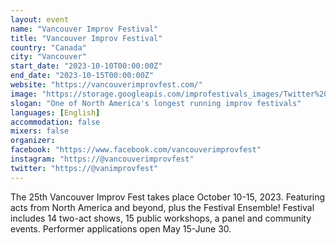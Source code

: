 ```yaml
---
layout: event
name: "Vancouver Improv Festival"
title: "Vancouver Improv Festival"
country: "Canada"
city: "Vancouver"
start_date: "2023-10-10T00:00:00Z"
end_date: "2023-10-15T00:00:00Z"
website: "https://vancouverimprovfest.com/"
image: "https://storage.googleapis.com/improfestivals_images/Twitter%20banner%20%281%29%20-%20Amy%20Shostak.png"
slogan: "One of North America's longest running improv festivals"
languages: [English]
accommodation: false
mixers: false
organizer: 
facebook: "https://www.facebook.com/vancouverimprovfest"
instagram: "https://@vancouverimprovfest"
twitter: "https://@vanimprovfest"
---
```


The 25th Vancouver Improv Fest takes place October 10-15, 2023. Featuring acts from North America and beyond, plus the Festival Ensemble! Festival includes 14 two-act shows, 15 public workshops, a panel and community events. Performer applications open May 15-June 30.

